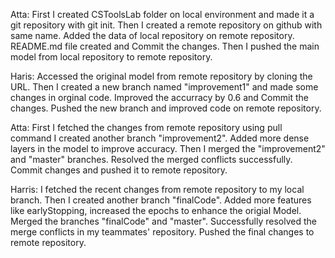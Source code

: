 Atta:
First I created CSToolsLab folder on local environment and made it a git repository with git init.
Then I created a remote repository on github with same name.
Added the data of local repository on remote repository.
README.md file created and Commit the changes.
Then I pushed the main model from local repository to remote repository.

Haris:
Accessed the original model from remote repository by cloning the URL.
Then I created a new branch named "improvement1" and made some changes in orginal code.
Improved the accurracy by 0.6 and Commit the changes.
Pushed the new branch and improved code on remote repository.

Atta:
First I fetched the changes from remote repository using pull command
I created another branch "improvement2".
Added more dense layers in the model to improve accuracy.
Then I merged the "improvement2" and "master" branches.
Resolved the merged conflicts successfully.
Commit changes and pushed it to remote repository.

Harris:
I fetched the recent changes from remote repository to my local branch.
Then I created another branch "finalCode".
Added more features like earlyStopping, increased the epochs to enhance the origial Model.
Merged the branches "finalCode" and "master".
Successfully resolved the merge conflicts in my teammates' repository.
Pushed the final changes to remote repository.


